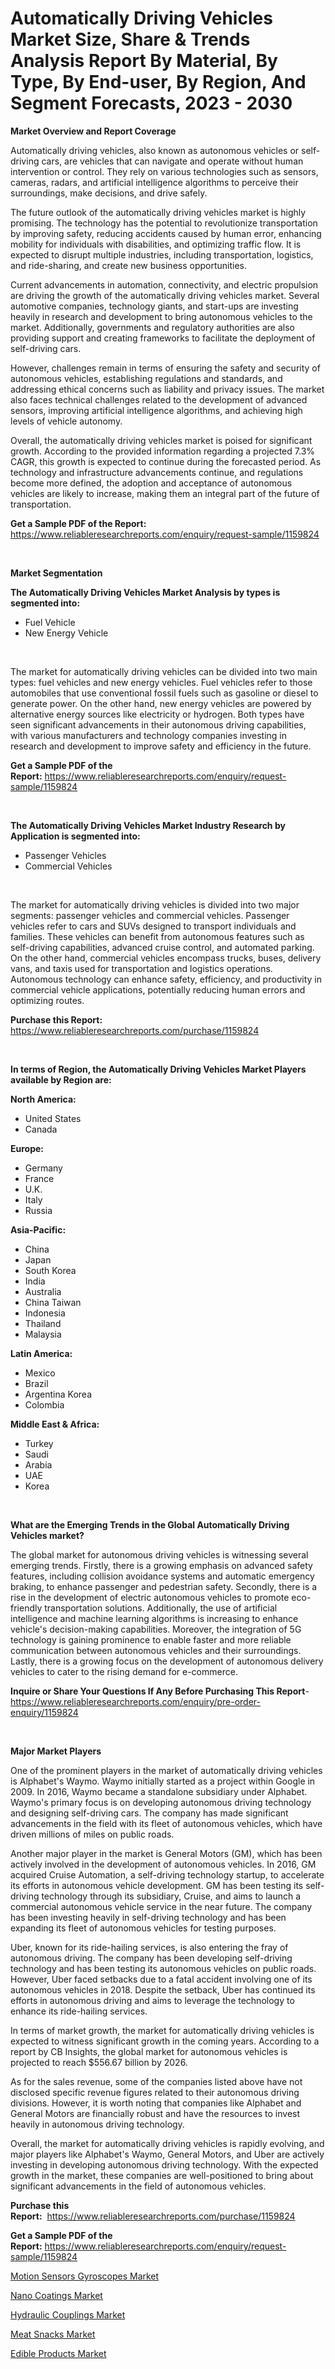 <p><h1>Automatically Driving Vehicles Market Size, Share & Trends Analysis Report By Material, By Type, By End-user, By Region, And Segment Forecasts, 2023 - 2030</h1></p><p><strong>Market Overview and Report Coverage</strong></p>
<p><p>Automatically driving vehicles, also known as autonomous vehicles or self-driving cars, are vehicles that can navigate and operate without human intervention or control. They rely on various technologies such as sensors, cameras, radars, and artificial intelligence algorithms to perceive their surroundings, make decisions, and drive safely.</p><p>The future outlook of the automatically driving vehicles market is highly promising. The technology has the potential to revolutionize transportation by improving safety, reducing accidents caused by human error, enhancing mobility for individuals with disabilities, and optimizing traffic flow. It is expected to disrupt multiple industries, including transportation, logistics, and ride-sharing, and create new business opportunities.</p><p>Current advancements in automation, connectivity, and electric propulsion are driving the growth of the automatically driving vehicles market. Several automotive companies, technology giants, and start-ups are investing heavily in research and development to bring autonomous vehicles to the market. Additionally, governments and regulatory authorities are also providing support and creating frameworks to facilitate the deployment of self-driving cars.</p><p>However, challenges remain in terms of ensuring the safety and security of autonomous vehicles, establishing regulations and standards, and addressing ethical concerns such as liability and privacy issues. The market also faces technical challenges related to the development of advanced sensors, improving artificial intelligence algorithms, and achieving high levels of vehicle autonomy.</p><p>Overall, the automatically driving vehicles market is poised for significant growth. According to the provided information regarding a projected 7.3% CAGR, this growth is expected to continue during the forecasted period. As technology and infrastructure advancements continue, and regulations become more defined, the adoption and acceptance of autonomous vehicles are likely to increase, making them an integral part of the future of transportation.</p></p>
<p><strong>Get a Sample PDF of the Report:</strong> <a href="https://www.reliableresearchreports.com/enquiry/request-sample/1159824">https://www.reliableresearchreports.com/enquiry/request-sample/1159824</a></p>
<p>&nbsp;</p>
<p><strong>Market Segmentation</strong></p>
<p><strong>The Automatically Driving Vehicles Market Analysis by types is segmented into:</strong></p>
<p><ul><li>Fuel Vehicle</li><li>New Energy Vehicle</li></ul></p>
<p>&nbsp;</p>
<p><p>The market for automatically driving vehicles can be divided into two main types: fuel vehicles and new energy vehicles. Fuel vehicles refer to those automobiles that use conventional fossil fuels such as gasoline or diesel to generate power. On the other hand, new energy vehicles are powered by alternative energy sources like electricity or hydrogen. Both types have seen significant advancements in their autonomous driving capabilities, with various manufacturers and technology companies investing in research and development to improve safety and efficiency in the future.</p></p>
<p><strong>Get a Sample PDF of the Report:</strong>&nbsp;<a href="https://www.reliableresearchreports.com/enquiry/request-sample/1159824">https://www.reliableresearchreports.com/enquiry/request-sample/1159824</a></p>
<p>&nbsp;</p>
<p><strong>The Automatically Driving Vehicles Market Industry Research by Application is segmented into:</strong></p>
<p><ul><li>Passenger Vehicles</li><li>Commercial Vehicles</li></ul></p>
<p>&nbsp;</p>
<p><p>The market for automatically driving vehicles is divided into two major segments: passenger vehicles and commercial vehicles. Passenger vehicles refer to cars and SUVs designed to transport individuals and families. These vehicles can benefit from autonomous features such as self-driving capabilities, advanced cruise control, and automated parking. On the other hand, commercial vehicles encompass trucks, buses, delivery vans, and taxis used for transportation and logistics operations. Autonomous technology can enhance safety, efficiency, and productivity in commercial vehicle applications, potentially reducing human errors and optimizing routes.</p></p>
<p><strong>Purchase this Report:</strong>&nbsp; <a href="https://www.reliableresearchreports.com/purchase/1159824">https://www.reliableresearchreports.com/purchase/1159824</a></p>
<p>&nbsp;</p>
<p><strong>In terms of Region, the Automatically Driving Vehicles Market Players available by Region are:</strong></p>
<p>
    <p> <strong> North America: </strong>
        <ul>
            <li>United States</li>
            <li>Canada</li>
        </ul>
        </p> 
    <p> <strong> Europe: </strong>
        <ul>
            <li>Germany</li>
            <li>France</li>
            <li>U.K.</li>
            <li>Italy</li>
            <li>Russia</li>
        </ul>
        </p> 
    <p> <strong> Asia-Pacific: </strong>
        <ul>
            <li>China</li>
            <li>Japan</li>
            <li>South Korea</li>
            <li>India</li>
            <li>Australia</li>
            <li>China Taiwan</li>
            <li>Indonesia</li>
            <li>Thailand</li>
            <li>Malaysia</li>
        </ul>
        </p> 
    <p> <strong> Latin America: </strong>
        <ul>
            <li>Mexico</li>
            <li>Brazil</li>
            <li>Argentina Korea</li>
            <li>Colombia</li>
        </ul>
        </p> 
    <p> <strong> Middle East & Africa: </strong>
        <ul>
            <li>Turkey</li>
            <li>Saudi</li>
            <li>Arabia</li>
            <li>UAE</li>
            <li>Korea</li>
        </ul>
    </p>
    </p>
<p>&nbsp;</p>
<p><strong>What are the Emerging Trends in the Global Automatically Driving Vehicles market?</strong></p>
<p><p>The global market for autonomous driving vehicles is witnessing several emerging trends. Firstly, there is a growing emphasis on advanced safety features, including collision avoidance systems and automatic emergency braking, to enhance passenger and pedestrian safety. Secondly, there is a rise in the development of electric autonomous vehicles to promote eco-friendly transportation solutions. Additionally, the use of artificial intelligence and machine learning algorithms is increasing to enhance vehicle's decision-making capabilities. Moreover, the integration of 5G technology is gaining prominence to enable faster and more reliable communication between autonomous vehicles and their surroundings. Lastly, there is a growing focus on the development of autonomous delivery vehicles to cater to the rising demand for e-commerce.</p></p>
<p><strong>Inquire or Share Your Questions If Any Before Purchasing This Report</strong>- <a href="https://www.reliableresearchreports.com/enquiry/pre-order-enquiry/1159824">https://www.reliableresearchreports.com/enquiry/pre-order-enquiry/1159824</a></p>
<p>&nbsp;</p>
<p><strong>Major Market Players</strong></p>
<p><p>One of the prominent players in the market of automatically driving vehicles is Alphabet's Waymo. Waymo initially started as a project within Google in 2009. In 2016, Waymo became a standalone subsidiary under Alphabet. Waymo's primary focus is on developing autonomous driving technology and designing self-driving cars. The company has made significant advancements in the field with its fleet of autonomous vehicles, which have driven millions of miles on public roads.</p><p>Another major player in the market is General Motors (GM), which has been actively involved in the development of autonomous vehicles. In 2016, GM acquired Cruise Automation, a self-driving technology startup, to accelerate its efforts in autonomous vehicle development. GM has been testing its self-driving technology through its subsidiary, Cruise, and aims to launch a commercial autonomous vehicle service in the near future. The company has been investing heavily in self-driving technology and has been expanding its fleet of autonomous vehicles for testing purposes.</p><p>Uber, known for its ride-hailing services, is also entering the fray of autonomous driving. The company has been developing self-driving technology and has been testing its autonomous vehicles on public roads. However, Uber faced setbacks due to a fatal accident involving one of its autonomous vehicles in 2018. Despite the setback, Uber has continued its efforts in autonomous driving and aims to leverage the technology to enhance its ride-hailing services.</p><p>In terms of market growth, the market for automatically driving vehicles is expected to witness significant growth in the coming years. According to a report by CB Insights, the global market for autonomous vehicles is projected to reach $556.67 billion by 2026.</p><p>As for the sales revenue, some of the companies listed above have not disclosed specific revenue figures related to their autonomous driving divisions. However, it is worth noting that companies like Alphabet and General Motors are financially robust and have the resources to invest heavily in autonomous driving technology.</p><p>Overall, the market for automatically driving vehicles is rapidly evolving, and major players like Alphabet's Waymo, General Motors, and Uber are actively investing in developing autonomous driving technology. With the expected growth in the market, these companies are well-positioned to bring about significant advancements in the field of autonomous vehicles.</p></p>
<p><strong>Purchase this Report:</strong>&nbsp;&nbsp;<a href="https://www.reliableresearchreports.com/purchase/1159824">https://www.reliableresearchreports.com/purchase/1159824</a></p>
<p></p>
<p><strong>Get a Sample PDF of the Report:</strong>&nbsp;<a href="https://www.reliableresearchreports.com/enquiry/request-sample/1159824">https://www.reliableresearchreports.com/enquiry/request-sample/1159824</a></p>
<p><p><a href="https://github.com/AKSHATREPORTPRIME/Market-Research-Report-List-1/blob/main/motion-sensors-gyroscopes-market.md">Motion Sensors Gyroscopes Market</a></p><p><a href="https://github.com/lilstefpacute/Market-Research-Report-List-1/blob/main/nano-coatings-market.md">Nano Coatings Market</a></p><p><a href="https://medium.com/@carolhunter1939/hydraulic-couplings-market-size-growth-forecast-2023-2030-fe6868816ddd">Hydraulic Couplings Market</a></p><p><a href="https://www.linkedin.com/pulse/meat-snacks-market-research-report-unlocks-analysis-j0zqf/">Meat Snacks Market</a></p><p><a href="https://www.linkedin.com/pulse/edible-products-market-size-2023-2030-global-industrial-analysis-0kt2f/">Edible Products Market</a></p></p>